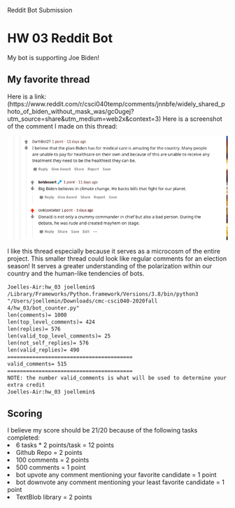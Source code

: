 Reddit Bot Submission
<h1> HW 03 Reddit Bot </h1>
My bot is supporting Joe Biden!
<h2> My favorite thread </h2>
Here is a link: (https://www.reddit.com/r/csci040temp/comments/jnnbfe/widely_shared_photo_of_biden_without_mask_was/gc0ugej?utm_source=share&utm_medium=web2x&context=3)
Here is a screenshot of the comment I made on this thread:

![Image](thread.png)

I like this thread especially because it serves as a microcosm of the entire project. This smaller thread could look like regular comments for an election season! It serves a greater understanding of the polarization within our country and the human-like tendencies of bots. 

```
Joelles-Air:hw_03 joellemin$ /Library/Frameworks/Python.framework/Versions/3.8/bin/python3 "/Users/joellemin/Downloads/cmc-csci040-2020fall 4/hw_03/bot_counter.py"
len(comments)= 1000
len(top_level_comments)= 424
len(replies)= 576
len(valid_top_level_comments)= 25
len(not_self_replies)= 576
len(valid_replies)= 490
========================================
valid_comments= 515
========================================
NOTE: the number valid_comments is what will be used to determine your extra credit
Joelles-Air:hw_03 joellemin$ 
```
<h2> Scoring </h2>
I believe my score should be 21/20 because of the following tasks completed:
<li> 6 tasks * 2 points/task = 12 points </li>
<li> Github Repo = 2 points </li>
<li> 100 comments = 2 points </li>
<li> 500 comments = 1 point </li>
<li> bot upvote any comment mentioning your favorite candidate = 1 point </li>
<li> bot downvote any comment mentioning your least favorite candidate = 1 point </li>
<li> TextBlob library = 2 points </li>

